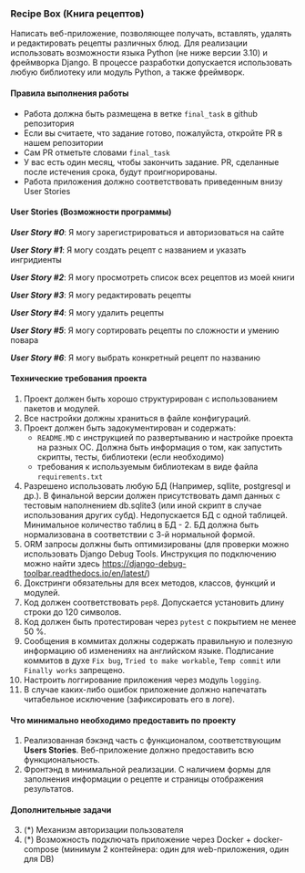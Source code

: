 ### Recipe Box (Книга рецептов)

Написать веб-приложение, позволяющее получать, вставлять, удалять и редактировать рецепты различных блюд.
Для реализации использовать возможности языка Python (не ниже версии 3.10) и фреймворка Django. В процессе разработки допускается использовать любую библиотеку или модуль Python, а также фреймворк.

#### Правила выполнения работы
- Работа должна быть размещена в ветке `final_task` в github репозитория
- Если вы считаете, что задание готово, пожалуйста, откройте PR в нашем репозитории
- Сам PR отметьте словами `final_task`
- У вас есть один месяц, чтобы закончить задание. PR, сделанные после истечения срока, будут проигнорированы.
- Работа приложения должно соответствовать приведенным внизу User Stories

#### User Stories (Возможности программы)
**_User Story #0_**: Я могу зарегистрироваться и авторизоваться на сайте

**_User Story #1_**: Я могу создать рецепт с названием и указать ингридиенты

**_User Story #2_**: Я могу просмотреть список всех рецептов из моей книги

**_User Story #3_**: Я могу редактировать рецепты

**_User Story #4_**: Я могу удалить рецепты 

**_User Story #5_**: Я могу сортировать рецепты по сложности и умению повара

**_User Story #6_**: Я могу выбрать конкретный рецепт по названию

#### Технические требования проекта
1) Проект должен быть хорошо структурирован с использованием пакетов и модулей.
2) Все настройки должны храниться в файле конфигураций. 
3) Проект должен быть задокументирован и содержать: 
    - `README.MD` c инструкцией по развертыванию и настройке проекта на разных ОС. Должна быть информация о том, как запустить скрипты, тесты, библиотеки (если необходимо)
    - требования к используемым библиотекам в виде файла `requirements.txt`
4) Разрешено использовать любую БД (Например, sqllite, postgresql и др.). В финальной версии должен присутствовать дамп данных с тестовым наполнением db.sqlite3 (или иной скрипт в случае использования других субд). Недопускается БД с одной таблицей. Минимальное количество таблиц в БД - 2. БД должна быть нормализована в соответствии с 3-й нормальной формой.
5) ORM запросы должны быть оптимизированы (для проверки можно использовать Django Debug Tools. Инструкция по подключению можно найти здесь https://django-debug-toolbar.readthedocs.io/en/latest/)
6) Докстринги обязательны для всех методов, классов, функций и модулей.
7) Код должен соответствовать `pep8`. Допускается установить длину строки до 120 символов.
8) Код должен быть протестирован через `pytest` с покрытием не менее 50 %.
9) Сообщения в коммитах должны содержать правильную и полезную информацию об изменениях на английском языке. Подписание коммитов в духе `Fix bug`, `Tried to make workable`, `Temp commit` или `Finally works` запрещено.
10) Настроить логгирование приложения через модуль `logging`.
11) В случае каких-либо ошибок приложение должно напечатать читабельное исключение (зафиксировать его в логе).

#### Что минимально необходимо предоставить по проекту

1) Реализованная бэкэнд часть с функционалом, соответствующим **Users Stories**. Веб-приложение должно предоставить всю функциональность.   
2) Фронтэнд в минимальной реализации. С наличием формы для заполнения информации о рецепте и страницы отображения результатов.

#### Дополнительные задачи

3) (*) Механизм авторизации пользователя
4) (*) Возможность подключать приложение через Docker + docker-compose (минимум 2 контейнера: один для web-приложения, один для DB)